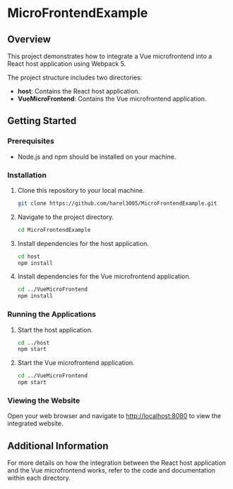 # MicroFrontendExample

## Overview

This project demonstrates how to integrate a Vue microfrontend into a React host application using Webpack 5.

The project structure includes two directories:
- **host**: Contains the React host application.
- **VueMicroFrontend**: Contains the Vue microfrontend application.

## Getting Started

### Prerequisites
- Node.js and npm should be installed on your machine.

### Installation

1. Clone this repository to your local machine.
   ```bash
   git clone https://github.com/harel3005/MicroFrontendExample.git
   ```

2. Navigate to the project directory.
   ```bash
   cd MicroFrontendExample
   ```

3. Install dependencies for the host application.
   ```bash
   cd host
   npm install
   ```

4. Install dependencies for the Vue microfrontend application.
   ```bash
   cd ../VueMicroFrontend
   npm install
   ```

### Running the Applications

1. Start the host application.
   ```bash
   cd ../host
   npm start
   ```

2. Start the Vue microfrontend application.
   ```bash
   cd ../VueMicroFrontend
   npm start
   ```

### Viewing the Website

Open your web browser and navigate to [http://localhost:8080](http://localhost:8080) to view the integrated website.

## Additional Information

For more details on how the integration between the React host application and the Vue microfrontend works, refer to the code and documentation within each directory.
